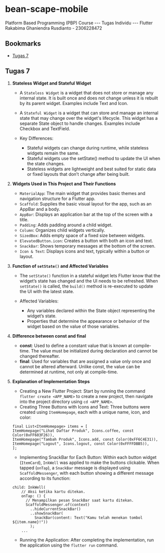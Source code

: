 # bean-scape-mobile
Platform Based Programming (PBP) Course --- Tugas Individu --- Flutter
Rakabima Ghaniendra Rusdianto - 2306228472

## Bookmarks
- [Tugas 7](#tugas-7)

## Tugas 7 <a id="tugas-7"></a>
1. **Stateless Widget and Stateful Widget**

    - A `Stateless Widget` is a widget that does not store or manage any internal state. It is built once and does not change unless it is rebuilt by its parent widget. Examples include Text and Icon.

    - A `Stateful Widget` is a widget that can store and manage an internal state that may change over the widget's lifecycle. This widget has a separate State object to handle changes. Examples include Checkbox and TextField.

    - Key Differences:

        * Stateful widgets can change during runtime, while stateless widgets remain the same.
        * Stateful widgets use the setState() method to update the UI when the state changes.
        * Stateless widgets are lightweight and best suited for static data or fixed layouts that don’t change after being built.

2. **Widgets Used in This Project and Their Functions**
    - `MaterialApp`: The main widget that provides basic themes and navigation structure for a Flutter app.
    - `Scaffold`: Supplies the basic visual layout for the app, such as an AppBar and a body.
    - `AppBar`: Displays an application bar at the top of the screen with a title.
    - `Padding`: Adds padding around a child widget.
    - `Column`: Organizes child widgets vertically.
    - `SizedBox`: Adds empty space of a fixed size between widgets.
    - `ElevatedButton.icon`: Creates a button with both an icon and text.
    - `SnackBar`: Shows temporary messages at the bottom of the screen.
    - `Icon & Text`: Displays icons and text, typically within a button or layout.

3. **Function of `setState()` and Affected Variables**
    - The `setState()` function in a stateful widget lets Flutter know that the widget’s state has changed and the UI needs to be refreshed. When `setState()` is called, the `build()` method is re-executed to update the UI with the latest state.

    - Affected Variables:
        * Any variables declared within the State object representing the widget’s state.
        * Properties that determine the appearance or behavior of the widget based on the value of those variables.

4. **Difference between const and final**
    - **const**: Used to define a constant value that is known at compile-time. The value must be initialized during declaration and cannot be changed thereafter.
    - **final**: Used for variables that are assigned a value only once and cannot be altered afterward. Unlike const, the value can be determined at runtime, not only at compile-time.

5. **Explanation of Implementation Steps**
    - Creating a New Flutter Project: Start by running the command `flutter create <APP_NAME>` to create a new project, then navigate into the project directory using `cd <APP_NAME>`.
    - Creating Three Buttons with Icons and Text: Three buttons were created using `ItemHomepage`, each with a unique name, icon, and color:
    ```
    final List<ItemHomepage> items = [
    ItemHomepage("Lihat Daftar Produk", Icons.coffee, const Color(0xFF603F26)),
    ItemHomepage("Tambah Produk", Icons.add, const Color(0xFF6C4E31)),
    ItemHomepage("Logout", Icons.logout, const Color(0xFFFFDBB5)),
    ];
    ```
    - Implementing SnackBar for Each Button: Within each button widget (`ItemCard`), `InkWell` was applied to make the buttons clickable. When tapped (`onTap`), a `SnackBar` message is displayed using `ScaffoldMessenger`, with each button showing a different message according to its function:
    ```
    child: InkWell(
        // Aksi ketika kartu ditekan.
        onTap: () {
          // Menampilkan pesan SnackBar saat kartu ditekan.
          ScaffoldMessenger.of(context)
            ..hideCurrentSnackBar()
            ..showSnackBar(
              SnackBar(content: Text("Kamu telah menekan tombol ${item.name}!"))
            );
        ...
    ```

    - Running the Application: After completing the implementation, run the application using the `flutter run` command.